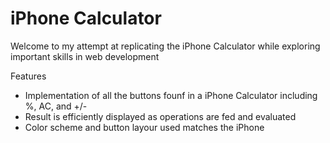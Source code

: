 # iPhone Calculator
Welcome to my attempt at replicating the iPhone Calculator while exploring important skills in web development

Features
- Implementation of all the buttons founf in a iPhone Calculator including %, AC, and +/-
- Result is efficiently displayed as operations are fed and evaluated
- Color scheme and button layour used matches the iPhone




